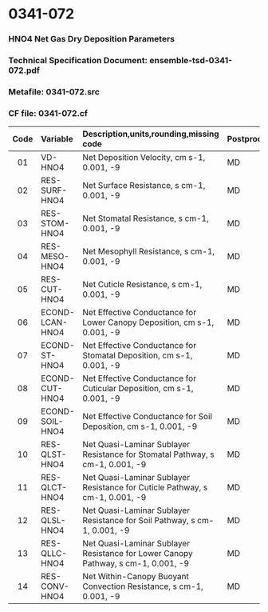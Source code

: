 # 0341-072
### HNO4 Net Gas Dry Deposition Parameters
### Technical Specification Document: ensemble-tsd-0341-072.pdf
### Metafile: 0341-072.src
### CF file: 0341-072.cf
|Code|Variable|Description,units,rounding,missing code|Postprocessing|
|:-:|:-|:-|:-|
|01|VD-HNO4|Net Deposition Velocity, cm s-1, 0.001, -9|MD|
|02|RES-SURF-HNO4|Net Surface Resistance, s cm-1, 0.001, -9|MD|
|03|RES-STOM-HNO4|Net Stomatal Resistance, s cm-1, 0.001, -9|MD|
|04|RES-MESO-HNO4|Net Mesophyll Resistance, s cm-1, 0.001, -9|MD|
|05|RES-CUT-HNO4|Net Cuticle Resistance, s cm-1, 0.001, -9|MD|
|06|ECOND-LCAN-HNO4|Net Effective Conductance for Lower Canopy Deposition, cm s-1, 0.001, -9|MD|
|07|ECOND-ST-HNO4|Net Effective Conductance for Stomatal Deposition, cm s-1, 0.001, -9|MD|
|08|ECOND-CUT-HNO4|Net Effective Conductance for Cuticular Deposition, cm s-1, 0.001, -9|MD|
|09|ECOND-SOIL-HNO4|Net Effective Conductance for Soil Deposition, cm s-1, 0.001, -9|MD|
|10|RES-QLST-HNO4|Net Quasi-Laminar Sublayer Resistance for Stomatal Pathway, s cm-1, 0.001, -9|MD|
|11|RES-QLCT-HNO4|Net Quasi-Laminar Sublayer Resistance for Cuticle Pathway, s cm-1, 0.001, -9|MD|
|12|RES-QLSL-HNO4|Net Quasi-Laminar Sublayer Resistance for Soil  Pathway, s cm-1, 0.001, -9|MD|
|13|RES-QLLC-HNO4|Net Quasi-Laminar Sublayer Resistance for Lower Canopy Pathway, s cm-1, 0.001, -9|MD|
|14|RES-CONV-HNO4|Net Within-Canopy Buoyant Convection Resistance, s cm-1, 0.001, -9|MD|
